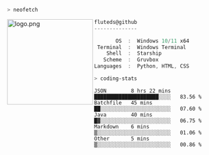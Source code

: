 ```zsh
> neofetch
```

<!--img align="left" src="https://github.com/fluteds.png" alt="logo.png" width="200"/>-->
<img align="left" src="https://external-content.duckduckgo.com/iu/?u=https%3A%2F%2F78.media.tumblr.com%2F975fca5f82161b190efdcaa05ffbd4ec%2Ftumblr_p6q6m9TJF01x3p3jmo1_500.png&f=1&nofb=1" alt="logo.png" width="200"/>

```csharp
fluteds@github
--------------

       OS  :  Windows 10/11 x64
 Terminal  :  Windows Terminal
    Shell  :  Starship
   Scheme  :  Gruvbox
Languages  :  Python, HTML, CSS
```

```zsh
> coding-stats
```

<!--START_SECTION:waka-->

```text
JSON        8 hrs 22 mins   █████████████████████░░░░   83.56 %
Batchfile   45 mins         ██░░░░░░░░░░░░░░░░░░░░░░░   07.60 %
Java        40 mins         █▓░░░░░░░░░░░░░░░░░░░░░░░   06.75 %
Markdown    6 mins          ▒░░░░░░░░░░░░░░░░░░░░░░░░   01.06 %
Other       5 mins          ▒░░░░░░░░░░░░░░░░░░░░░░░░   00.86 %
```

<!--END_SECTION:waka-->
